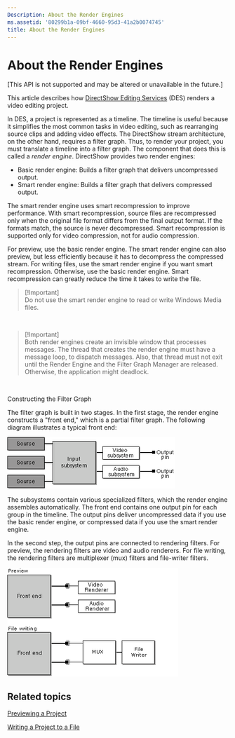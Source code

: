 ```yaml
---
Description: About the Render Engines
ms.assetid: '80299b1a-09bf-4660-95d3-41a2b0074745'
title: About the Render Engines
---
```


# About the Render Engines

\[This API is not supported and may be altered or unavailable in the future.\]

This article describes how [DirectShow Editing Services](directshow-editing-services.md) (DES) renders a video editing project.

In DES, a project is represented as a timeline. The timeline is useful because it simplifies the most common tasks in video editing, such as rearranging source clips and adding video effects. The DirectShow stream architecture, on the other hand, requires a filter graph. Thus, to render your project, you must translate a timeline into a filter graph. The component that does this is called a *render engine*. DirectShow provides two render engines:

-   Basic render engine: Builds a filter graph that delivers uncompressed output.
-   Smart render engine: Builds a filter graph that delivers compressed output.

The smart render engine uses smart recompression to improve performance. With smart recompression, source files are recompressed only when the original file format differs from the final output format. If the formats match, the source is never decompressed. Smart recompression is supported only for video compression, not for audio compression.

For preview, use the basic render engine. The smart render engine can also preview, but less efficiently because it has to decompress the compressed stream. For writing files, use the smart render engine if you want smart recompression. Otherwise, use the basic render engine. Smart recompression can greatly reduce the time it takes to write the file.

> \[!Important\]  
> Do not use the smart render engine to read or write Windows Media files.

 

> \[!Important\]  
> Both render engines create an invisible window that processes messages. The thread that creates the render engine must have a message loop, to dispatch messages. Also, that thread must not exit until the Render Engine and the Filter Graph Manager are released. Otherwise, the application might deadlock.

 

Constructing the Filter Graph

The filter graph is built in two stages. In the first stage, the render engine constructs a "front end," which is a partial filter graph. The following diagram illustrates a typical front end:

![filter graph front end](images/rendeng1.png)

The subsystems contain various specialized filters, which the render engine assembles automatically. The front end contains one output pin for each group in the timeline. The output pins deliver uncompressed data if you use the basic render engine, or compressed data if you use the smart render engine.

In the second step, the output pins are connected to rendering filters. For preview, the rendering filters are video and audio renderers. For file writing, the rendering filters are multiplexer (mux) filters and file-writer filters.

![completing the filter graph](images/rendeng2.png)

## Related topics

<dl> <dt>

[Previewing a Project](previewing-a-project.md)
</dt> <dt>

[Writing a Project to a File](writing-a-project-to-a-file.md)
</dt> </dl>

 

 



